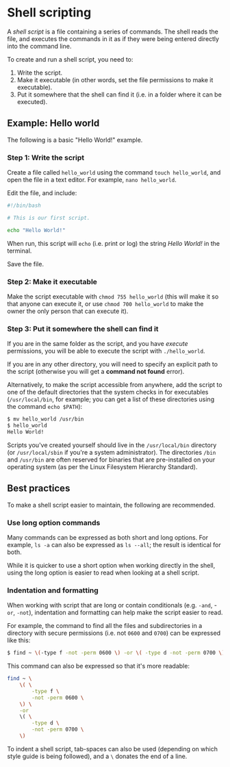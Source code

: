 # Shell scripting

A _shell script_ is a file containing a series of commands. The shell reads the file, and executes the commands in it as if they were being entered directly into the command line.

To create and run a shell script, you need to:

1. Write the script.
2. Make it executable (in other words, set the file permissions to make it executable).
3. Put it somewhere that the shell can find it (i.e. in a folder where it can be executed).

## Example: Hello world

The following is a basic "Hello World!" example.

### Step 1: Write the script

Create a file called `hello_world` using the command `touch hello_world`, and open the file in a text editor. For example, `nano hello_world`.

Edit the file, and include:

```bash
#!/bin/bash

# This is our first script.

echo "Hello World!"
```

When run, this script will `echo` (i.e. print or log) the string _Hello World!_ in the terminal.

Save the file.

### Step 2: Make it executable

Make the script executable with `chmod 755 hello_world` (this will make it so that anyone can execute it, or use `chmod 700 hello_world` to make the owner the only person that can execute it).

### Step 3: Put it somewhere the shell can find it

If you are in the same folder as the script, and you have _execute_ permissions, you will be able to execute the script with `./hello_world`.

If you are in any other directory, you will need to specify an explicit path to the script (otherwise you will get a **command not found** error).

Alternatively, to make the script accessible from anywhere, add the script to one of the default directories that the system checks in for executables (`/usr/local/bin`, for example; you can get a list of these directories using the command `echo $PATH`):

```bash
$ mv hello_world /usr/bin
$ hello_world
Hello World!
```

Scripts you've created yourself should live in the `/usr/local/bin` directory (or `/usr/local/sbin` if you're a system administrator). The directories `/bin` and `/usr/bin` are often reserved for binaries that are pre-installed on your operating system (as per the Linux Filesystem Hierarchy Standard).

## Best practices

To make a shell script easier to maintain, the following are recommended.

### Use long option commands

Many commands can be expressed as both short and long options. For example, `ls -a` can also be expressed as `ls --all`; the result is identical for both.

While it is quicker to use a short option when working directly in the shell, using the long option is easier to read when looking at a shell script.

### Indentation and formatting

When working with script that are long or contain conditionals (e.g. `-and`, -`or`, `-not`), indentation and formatting can help make the script easier to read.

For example, the command to find all the files and subdirectories in a directory with secure permissions (i.e. not `0600` and `0700`) can be expressed like this:

```bash
$ find ~ \(-type f -not -perm 0600 \) -or \( -type d -not -perm 0700 \)
```

This command can also be expressed so that it's more readable:

```bash
find ~ \
    \( \
        -type f \
        -not -perm 0600 \
    \) \
    -or
    \( \
        -type d \
        -not -perm 0700 \
    \)
```

To indent a shell script, tab-spaces can also be used (depending on which style guide is being followed), and a `\` donates the end of a line.
